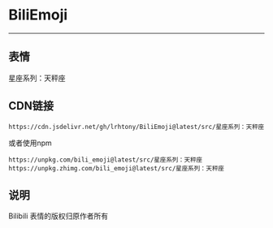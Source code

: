 # BiliEmoji
---
## 表情
星座系列：天秤座
## CDN链接
```
https://cdn.jsdelivr.net/gh/lrhtony/BiliEmoji@latest/src/星座系列：天秤座
```
或者使用npm
```
https://unpkg.com/bili_emoji@latest/src/星座系列：天秤座
https://unpkg.zhimg.com/bili_emoji@latest/src/星座系列：天秤座
```
## 说明
Bilibili 表情的版权归原作者所有
